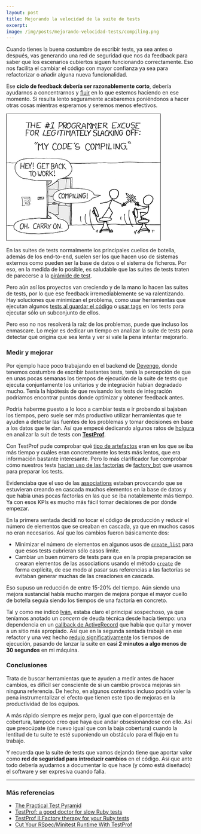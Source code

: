 ```yaml
---
layout: post
title: Mejorando la velocidad de la suite de tests
excerpt:  
image: /img/posts/mejorando-velocidad-tests/compiling.png
---
```


Cuando tienes la buena costumbre de escribir tests, ya sea antes o después, vas generando una red de seguridad que nos da feedback para saber que los escenarios cubiertos siguen funcionando correctamente. Eso nos facilita el cambiar el código con mayor confianza ya sea para refactorizar o añadir alguna nueva funcionalidad.

Ese **ciclo de feedback debería ser razonablemente corto**, debería ayudarnos a concentrarnos y [fluir](https://es.wikipedia.org/wiki/Flujo_(psicolog%C3%ADa)) en lo que estemos haciendo en ese momento. Si resulta lento seguramente acabaremos poniéndonos a hacer otras cosas mientras esperamos y seremos menos efectivos.

[![Tira cómica de XKCD de Compiling](/img/posts/mejorando-velocidad-tests/compiling.png  "Tira cómica de XKCD de Compiling")](https://xkcd.com/303/)

En las suites de tests normalmente los principales cuellos de botella, además de los end-to-end, suelen ser los que hacen uso de sistemas externos como pueden ser la base de datos o el sistema de ficheros. Por eso, en la medida de lo posible, es saludable que las suites de tests traten de parecerse a la [pirámide de test](https://martinfowler.com/bliki/TestPyramid.html).

Pero aún así los proyectos van creciendo y de la mano lo hacen las suites de tests, por lo que ese feedback irremediablemente se va ralentizando. Hay soluciones que minimizan el problema, como usar herramientas que ejecutan algunos [tests al guardar el código](https://github.com/guard/guard-rspec) o [usar tags](https://relishapp.com/rspec/rspec-core/v/3-9/docs/command-line/tag-option) en los tests para ejecutar sólo un subconjunto de ellos. 

Pero eso no nos resolverá la raíz de los problemas, puede que incluso los enmascare. Lo mejor es dedicar un tiempo en analizar la suite de tests para detectar qué origina que sea lenta y ver si vale la pena intentar mejorarlo.

### Medir y mejorar

Por ejemplo hace poco trabajando en el backend de [Devengo](https://www.devengo.com/), donde tenemos costumbre de escribir bastantes tests, tenía la percepción de que en unas pocas semanas los tiempos de ejecución de la suite de tests que ejecuta conjuntamente los unitarios y de integración habían degradado mucho. Tenía la hipótesis de que revisando los tests de integración podríamos encontrar puntos donde optimizar y obtener feedback antes.

Podría haberme puesto a lo loco a cambiar tests e ir probando si bajaban los tiempos, pero suele ser más productivo utilizar herramientas que te ayuden a detectar las fuentes de los problemas y tomar decisiones en base a los datos que te dan. Así que empecé dedicando algunos ratos de [holgura](https://explainagile.com/agile/xp-extreme-programming/practices/slack/) en analizar la suit de tests con **[TestProf](https://test-prof.evilmartians.io/)**.

Con TestProf pude comprobar qué [tipo de artefactos](https://test-prof.evilmartians.io/#/tag_prof) eran en los que se iba más tiempo y cuáles eran concretamente los tests más lentos, que era información bastante interesante. Pero lo más clarificador fue comprobar cómo nuestros tests [hacían uso de las factorías](https://test-prof.evilmartians.io/#/factory_prof) de [factory_bot](https://github.com/thoughtbot/factory_bot) que usamos para preparar los tests.

Evidenciaba que el uso de las [associations](https://github.com/thoughtbot/factory_bot/blob/master/GETTING_STARTED.md#associations) estaban provocando que se estuvieran creando en cascada muchos elementos en la base de datos y que había unas pocas factorías en las que se iba notablemente más tiempo. Ya con esos KPIs es mucho más fácil tomar decisiones de por dónde empezar.
 
En la primera sentada decidí no tocar el código de producción y reducir el número de elementos que se creaban en cascada, ya que en muchos casos no eran necesarios. Así que los cambios fueron básicamente dos:

- Minimizar el número de elementos en algunos usos de [`create_list`](https://github.com/thoughtbot/factory_bot/blob/master/GETTING_STARTED.md#building-or-creating-multiple-records) para que esos tests cubrieran sólo casos límite.
- Cambiar un buen número de tests para que en la propia preparación se crearan elementos de las associations usando el método [`create`](https://github.com/thoughtbot/factory_bot/blob/master/GETTING_STARTED.md#build-strategies) de forma explícita, de ese modo al pasar sus referencias a las factorías se evitaban generar muchas de las creaciones en cascada.

Eso supuso un reducción de entre 15-20% del tiempo. Aún siendo una mejora sustancial había mucho margen de mejora porque el mayor cuello de botella seguía siendo los tiempos de una factoría en concreto.

Tal y como me indicó [Iván](https://ivanguardado.com/), estaba claro el principal sospechoso, ya que teníamos anotado un *concern* de deuda técnica desde hacía tiempo: una dependencia en un [callback de ActiveRecord](https://guides.rubyonrails.org/active_record_callbacks.html) que había que quitar y mover a un sitio más apropiado. Así que en la segunda sentada trabajé en ese refactor y una vez hecho [redujo significativamente](https://twitter.com/ivanguardado/status/1258731027901677569) los tiempos de ejecución, pasando de lanzar la suite en **casi 2 minutos a algo menos de 30 segundos** en mi máquina.

### Conclusiones

Trata de buscar herramientas que te ayuden a medir antes de hacer cambios, es difícil ser consciente de si un cambio provoca mejoras sin ninguna referencia. De hecho, en algunos contextos incluso podría valer la pena instrumentalizar el efecto que tienen este tipo de mejoras en la productividad de los equipos.

A más rápido siempre es mejor pero, igual que con el porcentaje de cobertura, tampoco creo que haya que andar obsesionándose con ello. Así que preocúpate (de nuevo igual que con la baja cobertura) cuando la lentitud de tu suite te esté suponiendo un obstáculo para el flujo en tu trabajo.

Y recuerda que la suite de tests que vamos dejando tiene que aportar valor como **red de seguridad para introducir cambios** en el código. Así que ante todo debería ayudarnos a documentar lo que hace (y cómo está diseñado) el software y ser expresiva cuando falla.
 
---

### Más referencias

- [The Practical Test Pyramid](https://martinfowler.com/articles/practical-test-pyramid.html)
- [TestProf: a good doctor for slow Ruby tests](https://evilmartians.com/chronicles/testprof-a-good-doctor-for-slow-ruby-tests)
- [TestProf II:Factory therapy for your Ruby tests](https://evilmartians.com/chronicles/testprof-2-factory-therapy-for-your-ruby-tests-rspec-minitest)
- [Cut Your RSpec/Minitest Runtime With TestProf](https://medium.com/better-programming/cut-your-rspec-minitest-runtime-with-testprof-d19e55783050)
